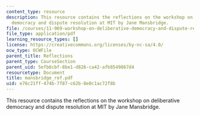 ```yaml
---
content_type: resource
description: This resource contains the reflections on the workshop on deliberative
  democracy and dispute resolution at MIT by Jane Mansbridge.
file: /courses/11-969-workshop-on-deliberative-democracy-and-dispute-resolution-summer-2005/e76c21ff474b7f87c62b0e0c1ac72f8b_mansbridge_ref.pdf
file_type: application/pdf
learning_resource_types: []
license: https://creativecommons.org/licenses/by-nc-sa/4.0/
ocw_type: OCWFile
parent_title: Reflections
parent_type: CourseSection
parent_uid: 5efb6cbf-8be1-d826-ca42-afb8549867d4
resourcetype: Document
title: mansbridge_ref.pdf
uid: e76c21ff-474b-7f87-c62b-0e0c1ac72f8b
---
```

This resource contains the reflections on the workshop on deliberative democracy and dispute resolution at MIT by Jane Mansbridge.